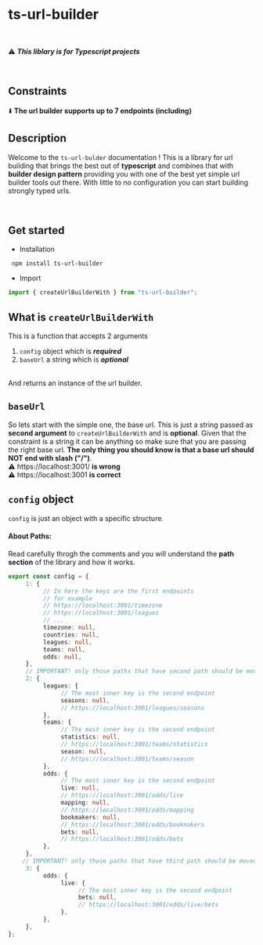 # ts-url-builder
<br />

⚠️  ___This liblary is for Typescript projects___

<br />

## Constraints
⬇️ __The url builder supports up to 7 endpoints (including)__


## Description
Welcome to the `ts-url-bulder` documentation !
This is a library for url building that brings the best out of __typescript__ and combines that with __builder design pattern__ providing you with one of the best yet simple url builder tools out there. With little to no configuration you can start building strongly typed urls.

<br />

## Get started

- Installation
```
 npm install ts-url-builder
```
- Import
```typescript
import { createUrlBuilderWith } from "ts-url-builder";
```
## What is `createUrlBuilderWith`
This is a function that accepts 2 arguments <br />
1. `config` object which is ___required___
2. `baseUrl` a string which is ___optional___
<br />
And returns an instance of the url builder.

## `baseUrl`

So lets start with the simple one, the base url. This is just a string passed as __second argument__ to `createUrlBuilderWith` and is __optional__. Given that the constraint is a string it can be anything so make sure that you are passing the right base url. __The only thing you should know is that a base url should NOT end with slash ("/")__.<br />
⚠️ https://localhost:3001/ __is wrong__ <br />
⚠️ https://localhost:3001 __is correct__

## `config` object
`config` is just an object with a specific structure. <br />
#### About Paths:
Read carefully throgh the comments and you will understand the __path section__ of the library and how it works.
```typescript
export const config = {
     1: {
          // In here the keys are the first endpoints
          // for example
          // https://localhost:3001/timezone
          // https://localhost:3001/leagues
          // ...
          timezone: null,
          countries: null,
          leagues: null,
          teams: null,
          odds: null,
     },
     // IMPORTANT! only those paths that have second path should be moved in from 1:{...} to 2:{...}
     2: {
          leagues: {
               // The most inner key is the second endpoint
               seasons: null,
               // https://localhost:3001/leagues/seasons
          },
          teams: {
               // The most inner key is the second endpoint
               statistics: null,
               // https://localhost:3001/teams/statistics
               season: null,
               // https://localhost:3001/teams/season
          },
          odds: {
               // The most inner key is the second endpoint
               live: null,
               // https://localhost:3001/odds/live
               mapping: null,
               // https://localhost:3001/odds/mapping
               bookmakers: null,
               // https://localhost:3001/odds/bookmakers
               bets: null,
               // https://localhost:3001/odds/bets
          },
     },
    // IMPORTANT! only those paths that have third path should be moved in from 2:{...} to 3:{...}
     3: {
          odds: {
               live: {
                    // The most inner key is the second endpoint
                    bets: null,
                    // https://localhost:3001/odds/live/bets
               },
          },
     },
};
```
